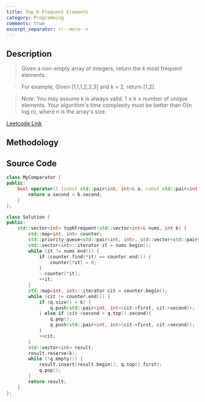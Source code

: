 ```yaml
---
title: Top K Frequent Elements
category: Programming
comments: true
excerpt_separator: <!--more-->
---
```

## Description
>Given a non-empty array of integers, return the k most frequent elements.
<!--more-->
>
>For example,
>Given [1,1,1,2,2,3] and k = 2, return [1,2].

>Note:
>You may assume k is always valid, 1 ≤ k ≤ number of unique elements.
>Your algorithm's time complexity must be better than O(n log n), where n is the array's size.

[Leetcode Link](https://leetcode.com/problems/top-k-frequent-elements/)

## Methodology

## Source Code
```C++
class MyComparator {
public:
    bool operator() (const std::pair<int, int>& a, const std::pair<int, int>&b) {
        return a.second < b.second;
    }
};

class Solution {
public:
    std::vector<int> topKFrequent(std::vector<int>& nums, int k) {
        std::map<int, int> counter;
        std::priority_queue<std::pair<int, int>, std::vector<std::pair<int, int> >, MyComparator> q;
        std::vector<int>::iterator it = nums.begin();
        while (it != nums.end()) {
            if (counter.find(*it) == counter.end()) {
                counter[*it] = 0;
            }
            --counter[*it];
            ++it;
        }
        std::map<int, int>::iterator cit = counter.begin();
        while (cit != counter.end()) {
            if (q.size() < k) {
                q.push(std::pair<int, int>(cit->first, cit->second));
            } else if (cit->second < q.top().second){
                q.pop();
                q.push(std::pair<int, int>(cit->first, cit->second));
            }
            ++cit;
        }
        std::vector<int> result;
        result.reserve(k);
        while (!q.empty()) {
            result.insert(result.begin(), q.top().first);
            q.pop();
        }
        return result;
    }
};
```

